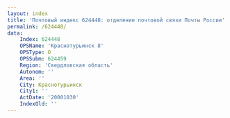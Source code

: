 ```yaml
---
layout: index
title: 'Почтовый индекс 624448: отделение почтовой связи Почты России'
permalink: /624448/
data:
    Index: 624448
    OPSName: 'Краснотурьинск 8'
    OPSType: О
    OPSSubm: 624459
    Region: 'Свердловская область'
    Autonom: ''
    Area: ''
    City: Краснотурьинск
    City1: ''
    ActDate: '20001030'
    IndexOld: ''
---
```

